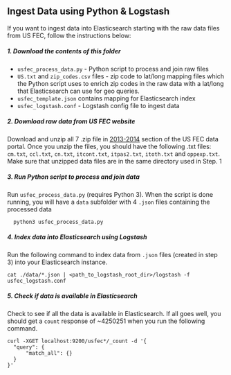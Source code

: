 ## Ingest Data using Python & Logstash

If you want to ingest data into Elasticsearch starting with the raw data files from US FEC, follow the instructions below:


##### 1. Download the contents of this folder  <br>
- `usfec_process_data.py` - Python script to process and join raw files
- `US.txt` and `zip_codes.csv` files - zip code to lat/long mapping files which the Python script uses to enrich zip codes in the raw data with a lat/long that Elasticsearch can use for geo queries.
- `usfec_template.json` contains mapping for Elasticsearch index
- `usfec_logstash.conf` - Logstash config file to ingest data

##### 2. Download raw data from US FEC website <br>
  Download and unzip all 7 .zip file in [2013-2014](http://www.fec.gov/finance/disclosure/ftpdet.shtml#a2013_2014) section of the US FEC data portal. Once you unzip the files, you should have the following .txt files: `cm.txt`, `ccl.txt`, `cn.txt`, `itcont.txt`, `itpas2.txt`, `itoth.txt` and `oppexp.txt`. Make sure that unzipped data files are in the same directory used in Step. 1

##### 3. Run Python script to process and join data <br>
Run `usfec_process_data.py` (requires Python 3). When the script is done running, you will have a `data` subfolder with 4 `.json` files containing the processed data
```shell
  python3 usfec_process_data.py
```
##### 4. Index data into Elasticsearch using Logstash
  Run the following command to index data from `.json` files (created in step 3) into your Elasticsearch instance.

  ```
  cat ./data/*.json | <path_to_logstash_root_dir>/logstash -f usfec_logstash.conf

  ```

##### 5. Check if data is available in Elasticsearch
Check to see if all the data is available in Elasticsearch. If all goes well, you should get a `count` response of ~4250251 when you run the following command.

  ```shell
  curl -XGET localhost:9200/usfec*/_count -d '{
  	"query": {
  		"match_all": {}
  	}
  }'
  ```
